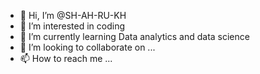 - 👋 Hi, I’m @SH-AH-RU-KH
- 👀 I’m interested in coding
- 🌱 I’m currently learning Data analytics and data science
- 💞️ I’m looking to collaborate on ...
- 📫 How to reach me ...

<!---
SH-AH-RU-KH is a ✨ special ✨ repository because its `README.md` (this file) appears on your GitHub profile.
You can click the Preview link to take a look at your changes.
--->
